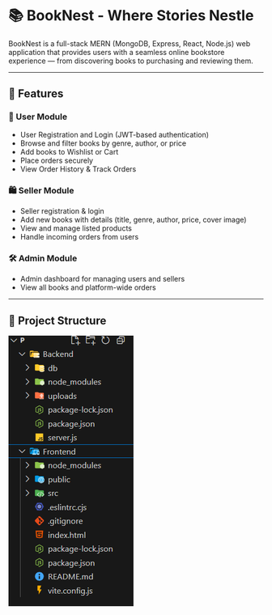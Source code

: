 # 📚 BookNest - Where Stories Nestle

BookNest is a full-stack MERN (MongoDB, Express, React, Node.js) web application that provides users with a seamless online bookstore experience — from discovering books to purchasing and reviewing them.

---

## 🌟 Features

### 👤 User Module
- User Registration and Login (JWT-based authentication)
- Browse and filter books by genre, author, or price
- Add books to Wishlist or Cart
- Place orders securely
- View Order History & Track Orders

### 🛍️ Seller Module
- Seller registration & login
- Add new books with details (title, genre, author, price, cover image)
- View and manage listed products
- Handle incoming orders from users

### 🛠️ Admin Module
- Admin dashboard for managing users and sellers
- View all books and platform-wide orders

---

## 📁 Project Structure
![output](filestructure.png)

